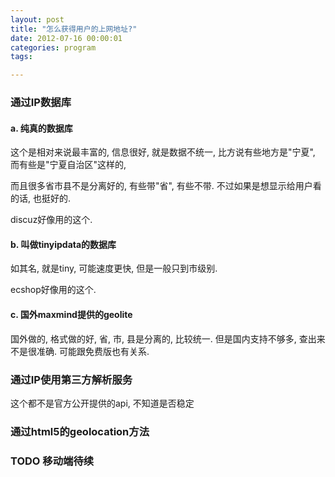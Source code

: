 ```yaml
---
layout: post
title: "怎么获得用户的上网地址?"
date: 2012-07-16 00:00:01
categories: program
tags: 

---
```



### 通过IP数据库

#### a. 纯真的数据库

这个是相对来说最丰富的, 信息很好, 就是数据不统一, 比方说有些地方是"宁夏", 而有些是"宁夏自治区"这样的,

而且很多省市县不是分离好的, 有些带"省", 有些不带. 不过如果是想显示给用户看的话, 也挺好的.

discuz好像用的这个.

#### b. 叫做tinyipdata的数据库

如其名, 就是tiny, 可能速度更快, 但是一般只到市级别.

ecshop好像用的这个.

#### c. 国外maxmind提供的geolite

国外做的, 格式做的好, 省, 市, 县是分离的, 比较统一. 但是国内支持不够多, 查出来不是很准确. 可能跟免费版也有关系.


### 通过IP使用第三方解析服务

这个都不是官方公开提供的api, 不知道是否稳定


### 通过html5的geolocation方法



### TODO 移动端待续